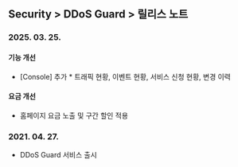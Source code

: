 ## Security > DDoS Guard > 릴리스 노트

### 2025. 03. 25.

#### 기능 개선
* [Console] 추가
       * 트래픽 현황, 이벤트 현황, 서비스 신청 현황, 변경 이력

#### 요금 개선
* 홈페이지 요금 노출 및 구간 할인 적용

### 2021. 04. 27.
* DDoS Guard 서비스 출시

